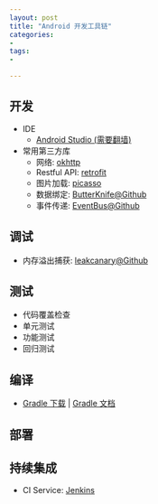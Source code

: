 ```yaml
---
layout: post
title: "Android 开发工具链"
categories:
-
tags:
-

---
```



## 开发
* IDE 
	* [Android Studio (需要翻墙)][AndroidStudio_download]
* 常用第三方库
	* 网络: [okhttp][okhttp_web] 
	* Restful API: [retrofit][retrofit_web]
	* 图片加载: [picasso][picasso_web]
	* 数据绑定: [ButterKnife@Github][ButterKnife_github] 
	* 事件传递: [EventBus@Github][EventBus_github]
	

## 调试
* 内存溢出捕获: [leakcanary@Github][leakcanary_github]


## 测试
* 代码覆盖检查
* 单元测试
* 功能测试
* 回归测试


## 编译
* [Gradle 下载][Gradle_download] | [Gradle 文档][Gradle_doc]

## 部署


## 持续集成
* CI Service: [Jenkins][Jenkins_web]


[AndroidStudio_download]: https://developer.android.com/develop/index.html 
[Gradle_download]: https://gradle.org/gradle-download/
[Gradle_doc]: https://docs.gradle.org/current/dsl/

[okhttp_web]: http://square.github.io/okhttp/
[retrofit_web]: http://square.github.io/retrofit/
[picasso_web]: http://square.github.io/picasso/
[ButterKnife_github]: https://github.com/JakeWharton/butterknife
[EventBus_github]: https://github.com/greenrobot/EventBus

[leakcanary_github]: https://github.com/square/leakcanary

[Jenkins_web]: https://jenkins.io

